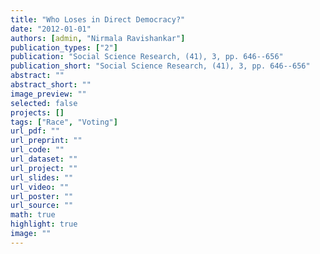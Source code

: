 ```yaml
---
title: "Who Loses in Direct Democracy?"
date: "2012-01-01"
authors: [admin, "Nirmala Ravishankar"]
publication_types: ["2"]
publication: "Social Science Research, (41), 3, pp. 646--656"
publication_short: "Social Science Research, (41), 3, pp. 646--656"
abstract: ""
abstract_short: ""
image_preview: ""
selected: false
projects: []
tags: ["Race", "Voting"]
url_pdf: ""
url_preprint: ""
url_code: ""
url_dataset: ""
url_project: ""
url_slides: ""
url_video: ""
url_poster: ""
url_source: ""
math: true
highlight: true
image: ""
---
```

